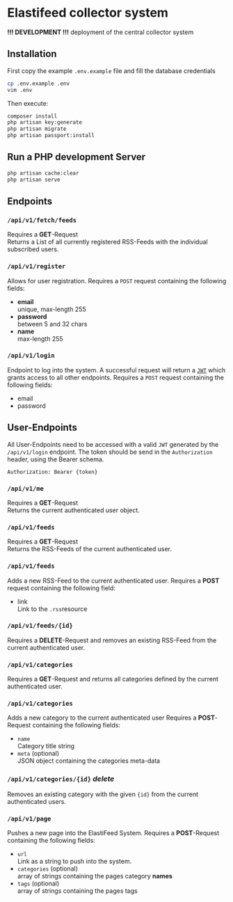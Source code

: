 # Elastifeed collector system

**!!! DEVELOPMENT !!!** deployment of the central collector system

## Installation
First copy the example `.env.example` file and fill the database credentials
```bash
cp .env.example .env
vim .env
```
Then execute:
```bash
composer install
php artisan key:generate
php artisan migrate
php artisan passport:install
```

## Run a PHP development Server
```bash
php artisan cache:clear
php artisan serve
```

## Endpoints

### `/api/v1/fetch/feeds`
Requires a **GET**-Request \
Returns a List of all currently registered RSS-Feeds with the individual subscribed users.

### `/api/v1/register`
Allows for user registration. Requires a `POST` request containing the following fields:
- **email** \
    unique, max-length 255
- **password** \
    between 5 and 32 chars
- **name** \
    max-length 255
    
### `/api/v1/login`
Endpoint to log into the system.
A successful request will return a [`JWT`](https://tools.ietf.org/html/rfc7519) which grants access to all other endpoints.
Requires a `POST` request containing the following fields:
- email
- password

## User-Endpoints
All User-Endpoints need to be accessed with a valid `JWT` generated by the `/api/v1/login` endpoint.
The token should be send in the `Authorization` header, using the Bearer schema.

`Authorization: Bearer {token}`

### `/api/v1/me`
Requires a **GET**-Request \
Returns the current authenticated user object. 

### `/api/v1/feeds`
Requires a **GET**-Request \
Returns the RSS-Feeds of the current authenticated user.

### `/api/v1/feeds`
Adds a new RSS-Feed to the current authenticated user.
Requires a **POST** request containing the following field:
- link \
  Link to the `.rss`resource

### `/api/v1/feeds/{id}`
Requires a  **DELETE**-Request and removes an existing RSS-Feed from the current authenticated user.

### `/api/v1/categories`
Requires a  **GET**-Request and returns all categories defined by the current authenticated user.

### `/api/v1/categories`
Adds a new category to the current authenticated user
Requires a **POST**-Request containing the following fields:
- `name` \
  Category title string
 - `meta` (optional) \
  JSON object containing the categories meta-data
  
### `/api/v1/categories/{id}` *delete*
Removes an existing category with the given `{id}` from the current authenticated users.

### `/api/v1/page`
Pushes a new page into the ElastiFeed System.
Requires a **POST**-Request containing the following fields:
- `url` \
  Link as a string to push into the system.
- `categories` (optional) \
  array of strings containing the pages category **names**
- `tags` (optional) \
   array of strings containing the pages tags